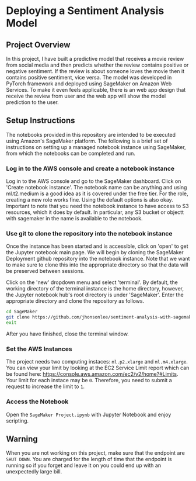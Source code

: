 # Deploying a Sentiment Analysis Model
## Project Overview
In this project, I have built a predictive model that receives a movie review from social media and then predicts whether the review contains positive or negative sentiment. If the review is about someone loves the movie then it contains positive sentiment, vice versa. The model was developed in PyTorch framework and deployed using SageMaker on Amazon Web Services. To make it even feels applicable, there is an web app design that receive the review from user and the web app will show the model prediction to the user.

## Setup Instructions

The notebooks provided in this repository are intended to be executed using Amazon's SageMaker platform. The following is a brief set of instructions on setting up a managed notebook instance using SageMaker, from which the notebooks can be completed and run.

### Log in to the AWS console and create a notebook instance

Log in to the AWS console and go to the SageMaker dashboard. Click on 'Create notebook instance'. The notebook name can be anything and using ml.t2.medium is a good idea as it is covered under the free tier. For the role, creating a new role works fine. Using the default options is also okay. Important to note that you need the notebook instance to have access to S3 resources, which it does by default. In particular, any S3 bucket or objectt with sagemaker in the name is available to the notebook.

### Use git to clone the repository into the notebook instance

Once the instance has been started and is accessible, click on 'open' to get the Jupyter notebook main page. We will begin by cloning the SageMaker Deployment github repository into the notebook instance. Note that we want to make sure to clone this into the appropriate directory so that the data will be preserved between sessions.

Click on the 'new' dropdown menu and select 'terminal'. By default, the working directory of the terminal instance is the home directory, however, the Jupyter notebook hub's root directory is under 'SageMaker'. Enter the appropriate directory and clone the repository as follows.

```bash
cd SageMaker
git clone https://github.com/jhonsonlee/sentiment-analysis-with-sagemaker.git
exit
```

After you have finished, close the terminal window.

### Set the AWS Instances

The project needs two computing instaces: `ml.p2.xlarge` and `ml.m4.xlarge`. 
You can view your limit by looking at the EC2 Service Limit report which can be found here: https://console.aws.amazon.com/ec2/v2/home?#Limits.
Your limit for each instace may be `0`. Therefore, you need to submit a request to increase the limit to `1`. 

### Access the Notebook

Open the `SageMaker Project.ipynb` with Jupyter Notebook and enjoy scripting.

## Warning
When you are not working on this project, make sure that the endpoint are `SHUT DOWN`. You are charged for the length of time that the endpoint is running so if you forget and leave it on you could end up with an unexpectedly large bill.
